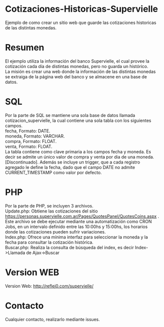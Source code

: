 # Cotizaciones-Historicas-Supervielle
Ejemplo de como crear un sitio web que guarde las cotizaciones historicas de las distintas monedas.

# Resumen
El ejemplo utiliza la información del banco Supervielle, el cual provee la cotización cada día de distintas monedas, pero no guarda un histórico.  
La misión es crear una web donde la información de las distintas monedas se extraiga de la página web del banco y se almacene en una base de datos.  

# SQL
Por la parte de SQL se mantiene una sola base de datos llamada cotizacion_supervielle, la cual contiene una sola tabla con los siguientes campos.  
fecha, Formato: DATE.  
moneda, Formato: VARCHAR.  
compra, Formato: FLOAT.  
venta, Formato: FLOAT.  
La tabla contiene como clave primaria a los campos fecha y moneda. Es decir se admite un único valor de compra y venta por dia de una moneda.  
[Discontinuado]. Además se incluye un trigger, que a cada registro agregado le define la fecha, dado que el campo DATE no admite CURRENT_TIMESTAMP como valor por defecto.

# PHP
Por la parte de PHP, se incluyen 3 archivos.  
Update.php: Obtiene las cotizaciones del sitio https://personas.supervielle.com.ar/Pages/QuotesPanel/QuotesCoins.aspx .  Este archivo se debe ejecutar mediante una automatización como CRON Jobs, en un intervalo definido entre las 10:00hs y 15:00hs, los horarios donde las cotizaciones pueden sufrir variaciones.  
Index.php: Ofrece una mínima interfaz para seleccionar la moneda y la fecha para consultar la cotización histórica.  
Buscar.php: Realiza la consulta de búsqueda del index, es decir Index->Llamada de Ajax->Buscar

# Version WEB 
Version Web: http://reflej0.com/supervielle/

# Contacto 
Cualquier contacto, realizarlo mediante issues.
